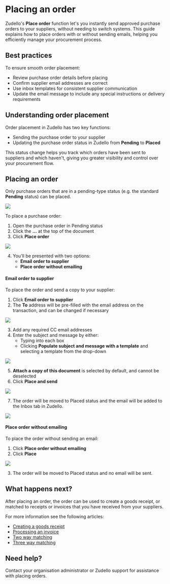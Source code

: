 # Placing an order

Zudello's **Place order** function let's you instantly send approved purchase orders to your suppliers, without needing to switch systems. This guide explains how to place orders with or without sending emails, helping you efficiently manage your procurement process.

## Best practices

To ensure smooth order placement:

- Review purchase order details before placing
- Confirm supplier email addresses are correct
- Use inbox templates for consistent supplier communication
- Update the email message to include any special instructions or delivery requirements

## Understanding order placement

Order placement in Zudello has two key functions:

- Sending the purchase order to your supplier
- Updating the purchase order status in Zudello from **Pending** to **Placed**

This status change helps you track which orders have been sent to suppliers and which haven't, giving you greater visibility and control over your procurement flow.

## Placing an order

Only purchase orders that are in a pending-type status (e.g. the standard **Pending** status) can be placed. 

![](../images/CleanShot%202025-04-14%20at%2018.03.19.png)

To place a purchase order:

1. Open the purchase order in Pending status
2. Click the **...** at the top of the document
3. Click **Place order**

![](../images/CleanShot%202025-04-14%20at%2018.04.15.png)

4. You'll be presented with two options:
	- **Email order to supplier**
	- **Place order without emailing**

#### Email order to supplier

To place the order and send a copy to your supplier:

1. Click **Email order to supplier**
2. The **To** address will be pre-filled with the email address on the transaction, and can be changed if necessary

![](../images/CleanShot%202025-04-14%20at%2018.08.57.png)

3. Add any required CC email addresses 
4. Enter the subject and message by either:
    - Typing into each box
    - Clicking **Populate subject and message with a template** and selecting a template from the drop-down

![](../images/CleanShot%202025-04-14%20at%2018.12.45.png)

5. **Attach a copy of this document** is selected by default, and cannot be deselected
6. Click **Place and send**

![](../images/CleanShot%202025-04-14%20at%2018.13.54.png)

7. The order will be moved to Placed status and the email will be added to the Inbox tab in Zudello.

![](../images/CleanShot%202025-04-14%20at%2018.15.43.png)

#### Place order without emailing

To place the order without sending an email:

1. Click **Place order without emailing**
2. Click **Place**

![](../images/CleanShot%202025-04-14%20at%2018.17.21.png)

3. The order will be moved to Placed status and no email will be sent.

## What happens next?

After placing an order, the order can be used to create a goods receipt, or matched to receipts or invoices that you have received from your suppliers. 

For more information see the following articles:
- [Creating a goods receipt](creating-a-goods-receipt.md) 
- [Processing an invoice](processing-an-invoice.md)
- [Two way matching](two-way-matching.md)
- [Three way matching](three-way-matching.md)

## Need help?

Contact your organisation administrator or Zudello support for assistance with placing orders.